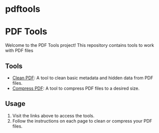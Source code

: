 # pdftools

# PDF Tools

Welcome to the PDF Tools project! This repository contains tools to work with PDF files

## Tools

- [Clean PDF](https://timficklin.github.io/pdftools/cleanpdf.html): A tool to clean basic metadata and hidden data from PDF files.
- [Compress PDF](https://timficklin.github.io/pdftools/compresspdf.html): A tool to compress PDF files to a desired size.

## Usage

1. Visit the links above to access the tools.
2. Follow the instructions on each page to clean or compress your PDF files.
